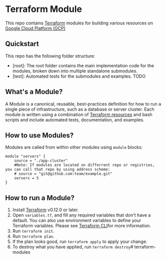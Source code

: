 # Terraform Module

This repo contains [Terraform](https://www.terraform.io/?_ga=2.87211550.783776628.1583200684-1012764625.1583200684) modules for building various resources on [Google Cloud Platform (GCP)](https://cloud.google.com/)

## Quickstart

This repo has the following folder structure:

* [root]: The root folder contains the main implementation code for the modules, broken down into multiple standalone submodules.
* [test]: Automated tests for the submodules and examples. TODO

## What's a Module?

A Module is a canonical, reusable, best-practices definition for how to run a single piece of infrastructure, such as a database or server cluster. Each module is written using a combination of [Terraform resources](https://www.terraform.io/docs/providers/index.html) and bash scripts and include automated tests, documentation, and examples.

## How to use Modules?

Modules are called from within other modules using `module` blocks:

```
module "servers" {
    source = "./app-cluster"
    #Note: If modules are located on differrent repo or registries, you can call that repo by using address scheme:
    # source = "git@github.com:team/example.git"
    servers = 5
}
```

## How to run a Module?

1. Install [Terraform](https://learn.hashicorp.com/terraform/getting-started/install.html) v0.12.0 or later.
2. Open `variables.tf`, and fill any required variables that don't have a default. You can also use environment variables to define your Terraform variables. Please see [Terraform CLI](https://www.terraform.io/docs/commands/environment-variables.html)for more information.
3. Run `terraform init`.
4. Run `terraform plan`.
5. If the plan looks good, run `terraform apply` to apply your change.
6. To destroy what you have applied, run `terraform destroy`# terraform-modules

